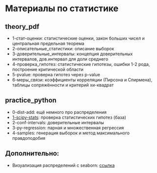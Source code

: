 # Материалы по статистике

## theory_pdf

* 1-стат-оценки: статистические оценки, закон больших чисел и центральная предельная теорема
* 2-описательные_статистики: описание выборок
* 3-доверительные_интервалы: концепция доверительных интервалов, дов.интервал для доли среднего
* 4-проверка_гипотез: статистические гипотезы, ошибки 1-2 рода, построение критической области
* 5-pvalue: проверка гипотез через p-value
* 6-меры_связи: коэффициенты корреляции (Пирсона и Спирмена), таблицы сопряжённости и критерий хи-квадрат

## practice_python

* 0-dist-add: ещё немного про распределения
* [1-scipy-stats](http://nbviewer.jupyter.org/github/allatambov/CognTech/blob/master/statistics/practice_python/1-scipy-stats.ipynb): проверка статистических гипотез (база)
* 2-conf-intervals: доверительные интервалы
* 3-py-regression: парная и множественная регрессия
* 4-samples: генерация выборок и метод максимального правдоподобия

## Дополнительно:

* Визуализация распределений с seaborn: [ссылка](https://seaborn.pydata.org)
